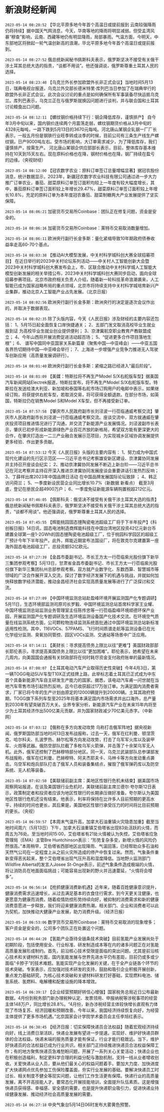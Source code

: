 # 新浪财经新闻
`2023-05-14 08:28:52` 【华北平原多地今年首个高温日或提前报到 云南较强降雨仍将持续】据中国天气网消息，今天，华南等地的降雨将明显减弱。但受孟湾风暴“穆查”影响，云南、西藏等地仍有明显降雨，局部暴雨。气温方面，今明天，中东部地区将掀起一轮气温创新高的浪潮，华北平原多地今年首个高温日或提前报到。

`2023-05-14 08:27:52` 俄总统新闻秘书佩斯科夫表示，俄罗斯坚决不接受有关俄干涉土耳其总统大选的指责，“谈都不用谈”。他还强调说，俄罗斯尊重土耳其人民的选择。

`2023-05-14 08:23:40` 【乌克兰外长参加欧盟外长非正式会议】当地时间5月13日，瑞典电视台报道，乌克兰外交部长德米特里·库列巴当日参加了在瑞典举行的欧盟外长非正式会议。此次会议讨论的重点是如何确保所有军事装备尽快运抵乌克兰。库列巴表示，乌克兰正在与俄罗斯就换囚问题进行谈判，并与联合国和土耳其讨论粮食出口问题。

`2023-05-14 08:12:11` 【螺纹钢价格持续下行：钢企降低库存，谨慎排产】 自今年3月中旬以来，国内钢价连续两个月震荡走弱，螺纹钢期货价格从3月中旬的4328元每吨，一路下跌到5月13日的3670元每吨。河北唐山某钢企轧钢一厂厂长表示，一般五月份是钢铁行业旺季转成淡季的时候，目前公司有三条生产线生产螺纹钢，日产9000吨左右。受市场的影响，大订单需求减少，为了降低库存，我们谨慎排产，按需生产。 河北唐山某钢企供应部部长表示，目前，整体库存基本维持在10天到15天左右。现在原料价格也在降，钢材价格也在降，钢厂持续在盈亏的边缘。（央视财经）

`2023-05-14 08:12:00` 【冠农数字农业：原料订单签订总量增幅显著】据冠农股份消息，统计数据显示，2023年，新疆冠农数字农业科技有限公司通过进一步大力推广订单农业，番茄、甜菜原料订单签订面积均较上一年度有较大幅度增长，其中，番茄原料订单签订面积较上年增长29.47%，甜菜原料订单签订面积较上年增长10.8%，充足的原料订单为本年度冠农番茄、甜菜制糖两大产业发展提供了坚实保障。

`2023-05-14 08:06:21` 加密货币交易所Coinbase：团队正在修复问题，资金是安全的。

`2023-05-14 08:06:16` 加密货币交易所Coinbase：莱特币交易取消数量增加。

`2023-05-14 08:06:11` 欧洲央行副行长金多斯：量化紧缩导致10年期政府债券收益率走高60-70个基点。

`2023-05-14 08:03:38` 【推动AI大模型发展，中关村科学城科创大赛全球招募项目】 在近日举行的2023中关村论坛系列活动——中关村人工智能创新大会暨2023中关村科学城科创大赛发布会上，市、区联合推动中关村科学城人工智能大模型创新发展的相关举措公布，2023中关村科学城科创大赛同步启动，面向全球招募参赛项目。北京市政府相关负责人介绍，随着新一轮科技革命浪潮袭来，人工智能已成为国家战略布局的重点领域，北京市将持续支持中关村科学城培育新兴产业集群，推动北京人工智能产业占先发展。（北京日报）

`2023-05-14 08:02:56` 欧洲央行副行长金多斯：欧洲央行的决定是逐次会议作出的，并取决于数据表现。

`2023-05-14 08:02:35` 除了头版内容，今天《人民日报》涉及财经的主要内容还包括：
1、5月15日起全面恢复口岸快捷通关；
2、五部门发文取消高校毕业生就业报到证 为高校毕业生就业创业提供便利；
3、京津冀航空职业教育产教联盟成立；
4、今年山西将开展消费促进活动超百场；
5、“促进更多合作项目落地生根”；
6、 谱写中国同中亚国家关系新篇章（聚焦中国—中亚峰会）——中亚五国各界热切期待中国—中亚峰会举行；
7、上海进一步增强产业竞争力推进无人驾驶车创新应用（高质量发展调研行）。

`2023-05-14 08:01:40` 欧洲央行副行长金多斯：紧缩之路已经进入“最后阶段”。

`2023-05-14 08:01:09` 【美媒：特斯拉将不再生产Model S/X右舵版车型】据美国汽车新闻网站Electrek报道，特斯拉宣布，将不再生产Model S/X右舵版车型。特斯拉在发送给澳大利亚、新加坡和泰国等右舵市场订购用户的电邮中表示，如果继续订购，将获提供右舵车型，若取消交易，将可获得全额退款。在部分市场，如英国，特斯拉仍在销售Model S和Model X车型，但不再接受新订单。

`2023-05-14 07:57:58` 【肇庆市人民政府副市长刘泾波一行莅临通威考察交流】肇庆市人民政府副市长刘泾波一行莅临通威考察交流。座谈交流中，双方就通威在肇庆投资项目推进情况进行了沟通，并交流了新能源产业发展情况。刘泾波副市长表示，肇庆已初步形成新能源绿色产业百花齐放的新格局，希望双方能有更深更大的合作，在肇庆打造出一二三产业融合发展示范项目，为实现城乡区域协调发展提供更多经验、作出更多贡献。

`2023-05-14 07:53:12` 今天《人民日报》头版的主要内容有：
1、努力成为中国式现代化建设的先行区示范区——习近平总书记考察雄安新区建设、京津冀协同发展并主持召开座谈会纪实；
2、推动京津冀协同发展不断迈上新台阶——习近平总书记在河北考察并主持召开深入推进京津冀协同发展座谈会重要讲话引发热烈反响；
3、丁薛祥出席2023年中国品牌日活动 在中国品牌发展国际论坛致辞 ；
4、韩正访问荷兰；
5、一季度新设民营企业同比增长10.7%（新数据 新看点） 截至3月底，登记在册民企超4900万户；
6、一季度免征新能源车辆购置税超212亿元。

`2023-05-14 07:46:05` 【佩斯科夫：俄坚决不接受有关俄干涉土耳其大选的指责】俄总统新闻秘书佩斯科夫表示，俄罗斯坚决不接受有关俄干涉土耳其总统大选的指责，“谈都不用谈”。他还强调说，俄罗斯尊重土耳其人民的选择。

`2023-05-14 07:45:55` 【辉能桃园固态锂陶瓷电池超级工厂将于下半年投产】《科创板日报》14日讯，固态电池制造商辉能科技在中国台湾地区投资42亿元新台币建置全球第一座1-2GWh的固态锂陶瓷电池超级工厂，位于桃园科学园区的超级工厂预计今年下半年投产。此外，辉能近期宣布法国设厂，将在敦克尔克建置第一座海外固态电池超级工厂，总投资额52亿欧元。

`2023-05-14 07:27:39` 【金昌市委副书记、市长王方太一行莅临紫光股份旗下新华三集团参观考察】5月13日，甘肃省金昌市委副书记、市长王方太一行莅临紫光股份旗下新华三集团杭州总部参观考察。双方就产业数字化、东数西算、智慧城市等领域的广泛合作展开深入交流，探讨了数字经济发展下的机遇与挑战，并就如何加快释放数字经济潜能，推动金昌经济社会实现高质量发展等进行了广泛探讨和交流。

`2023-05-14 07:27:09` 【中国环境监测总站赴盈峰环境开展监测国产化专题调研】5月11日，生态环境部监测司原司长罗毅、中国环境监测总站首席科学家王业耀、中国环境监测总站监测业务管理室主任陈传忠等一行莅临盈峰环境顺德环保产业园，开展监测国产化专题调研及生态环境监测设备国产化技术交流。在环境空气质量在线监测系统方面，公司颗粒物连续监测系统首批通过中国环境监测总站新标准适用性检测。其中，116VOCs、57PAMS、飞行时间质谱走航等监测设备已在光化学组分监测、臭氧协同管控、园区VOCs监测、交通站等场景中广泛应用。

`2023-05-14 07:14:11` 【美财长：寻求提高债务上限比以往“更难”】美国财政部部长耶伦表示，寻求提高美国债务上限比以往“更加困难”。耶伦表示，她希望在未来几周内，向美国国会通报有关财政部将在何时耗尽资金支付政府账单的最新情况。

`2023-05-14 07:08:07` 【土耳其电动汽车产业取得历史性突破】今年4月3日，第一辆TOGG电动SUV车型T10X正式挂牌上路，此举标志着土耳其已正式成为中东首个具备新能源汽车自主研发生产能力的国家。据悉，该电动汽车甫一问世就在当地汽车零售市场引起热烈反响，迄今已收获超过17万张订单。为满足国内消费者需求，厂家已将今年的生产计划由原定的12000辆提升到20000辆。土耳其政府预期，TOGG旗下系列车型至2025年将基本满足国内市场需求并出口海外，总产量到2030年有望突破百万大关。业界专家分析，新能源汽车产业在未来15年内将至少为土耳其经济作出500亿美元贡献，并为国家财政减少70亿美元赤字。（中新网）

`2023-05-14 07:03:12` 【俄称在多方向发动攻势 乌称打击俄军阵地】据央视新闻，俄罗斯国防部当地时间13日发布战报称，过去一天，俄军在红利曼、顿涅茨克、哈尔科夫、扎波罗热、赫尔松等方向发动攻势，打击了乌军军火库以及装甲车、火炮等武器。俄防空部队拦截了多枚乌军火箭弹，并击落了十余架乌军无人机。此外，俄军还控制了巴赫穆特部分地区。同一天，乌克兰武装部队总参谋部发布战报称，俄军在红利曼、巴赫穆特、阿夫杰耶夫卡、马林卡等方向发动重点袭击。乌空军和炮兵部队打击了俄军人员和装备集结点，摧毁了俄军弹药库以及防空系统、无人机等装备。

`2023-05-14 07:02:50` 【美联储前副主席：美地区性银行危机未结束】据美国市场观察网站报道，在谈及美国银行业危机时，美联储前副主席兰德尔·夸尔斯12日表示，政策制定者和投资者应该为地区性银行的长期承压做好准备。夸尔斯认为美国地区性银行危机还没有结束。他表示，利率将保持在比许多人目前预期的更高水平，持续的时间也更长，其后果是，美国地区性银行承受压力的时间将比目前预期的更长。（央视）

`2023-05-14 06:59:57` 【本周末气温升高，加拿大石油重镇火灾隐患加重】截至当地时间周六（5月13日）下午，加拿大石油重镇艾伯塔省出现83处活跃的火情，而周五为76处。至当地时间15:00，艾伯塔省有21处火情被认为失控。艾伯塔省应急管理局（EMA）主管Bre Huntchinson表示：“形势复杂多变，新增火情的风险仍然很高。”本周稍早，艾伯塔省西部地区出现降雨、气温回落，已经帮助众多石油和天然气公司在一定程度上从之前火灾所造成的停产中恢复过来。然而，气象条件重新变得恶劣起来，整个艾伯塔省出现气压升高和湿度降低。当地野火监测部门Wildfire Alberta的发言人Josee St-Onge表示，前述气象条件造成极端的火情，将让消防员在地面面临挑战；可能容易出现新的野火并迅速蔓延，“火情将会增多”。

`2023-05-14 06:56:14` 【抢抓健康消费新机遇】近年来，随着百姓健康意识提升，健康消费需求迅速增长，从过去满足基本的衣食住行需求，到今天更关注健康，也更愿意为健康而消费。随着疫情防控形势持续向好，被抑制的消费需求和新的健康消费意愿进一步释放，我们将迎来健康消费热潮。相关部门、企业和消费者可以此为契机，加快推动大健康产业发展，助力消费升级。（经济日报）

`2023-05-14 06:53:06` 数字货币交易所Coinbase：莱特币交易取消的现象增多；客户资金是安全的，公司多个团队正在处置这个问题。

`2023-05-14 06:44:20` 【氢能产业亟待全链条技术突破】目前氢能产业发展尚处于初期阶段，包括使用安全、行业标准、研发制造成本等在内的诸多问题正在对氢能高质量发展形成制约。首先，前沿核心技术受限是面临的突出问题。尤其是前沿核心技术和关键材料方面，国内氢能发展与世界先进水平仍有差距，目前仍或多或少面临“卡脖子”的技术难题。氢能实现产业化发展的关键，在于全产业链各个环节的技术突破。专家表示，应加强对技术研发的支持，鼓励和吸引企业积极开展创新，重点发力基础研究，为核心技术突破和关键材料研发打好基础，实现燃料电池、储氢系统、氢燃料、电解槽和配套设施的降本增效。

`2023-05-14 06:39:17` 【企业经营预期好转信心增强】国家税务总局近日公布最新数据，4月份到税务部门新办理税种认定、发票领用、申报纳税等涉税事项的经营主体148万户，同比增长28.8%。“4月份，新办涉税经营主体较快增长直观有力体现了市场复苏、经济回暖和预期改善。今年以来，我国经济持续恢复向好，为经营主体提供了更多市场机遇。”北京国家会计学院学术委员会主任李旭红表示。

`2023-05-14 06:38:45` 【经济日报：切实保障快递员合法权益】随着宏观经济持续向好，线上消费日渐活跃，快递业发展有望进一步提速。实现好、维护好快递员群体的合法权益，快递末端的服务质量才能有保证，行业才能行稳致远。当下，维护好快递员的合法权益已成为行业共识。相关部门正持续推进快递员合法权益保障工作；有的地方聚焦快递员急难愁盼问题，开展了一系列关心关爱活动；快递企业也在积极创造福利，制定更科学合理的利益分配与激励机制，支持一线从业者增收创收。关爱快递从业人员，要从他们最关心的权益问题着手。要加大力度、加快进度扩大快递网点优先参加工伤保险覆盖面，夯实行业发展的基础。要解决快递员工时过长、相关制度不健全等现实问题，让他们工作生活更有保障。快递行业的高质量发展，离不开高技能人才。要常态化开展技能培训，全面提升队伍素质。这是增强快递员获得感、幸福感、安全感的需要，也是提升快递职业吸引力，促进快递业持续健康发展、推动经济社会高质量发展的需要。

`2023-05-14 06:27:18` 中央气象台5月14日06时发布大雾黄色预警。

